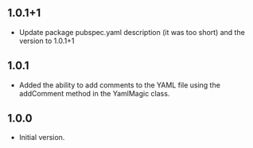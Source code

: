 ## 1.0.1+1

- Update package pubspec.yaml description (it was too short) and the version to 1.0.1+1

## 1.0.1

- Added the ability to add comments to the YAML file using the addComment method in the YamlMagic class.

## 1.0.0

- Initial version.
